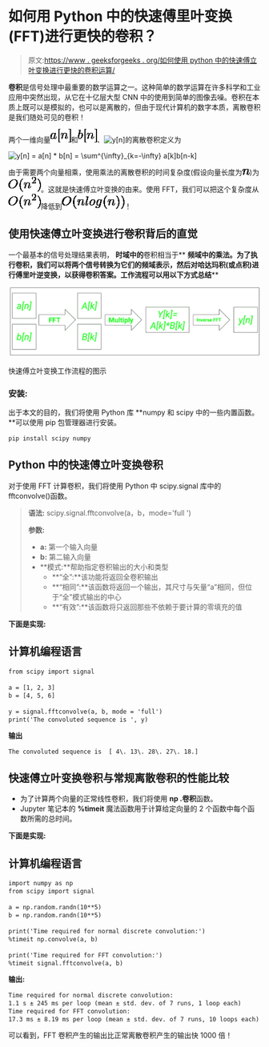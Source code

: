 # 如何用 Python 中的快速傅里叶变换(FFT)进行更快的卷积？

> 原文:[https://www . geeksforgeeks . org/如何使用 python 中的快速傅立叶变换进行更快的卷积运算/](https://www.geeksforgeeks.org/how-to-perform-faster-convolutions-using-fast-fourier-transformfft-in-python/)

**卷积**是信号处理中最重要的数学运算之一。这种简单的数学运算在许多科学和工业应用中突然出现，从它在十亿层大型 CNN 中的使用到简单的图像去噪。卷积在本质上既可以是模拟的，也可以是离散的，但由于现代计算机的数字本质，离散卷积是我们随处可见的卷积！

两个一维向量![a[n]     ](img/69c70ba7a7102d1b044d331d2a030a74.png "Rendered by QuickLaTeX.com")和![b[n]     ](img/061dd19ac7cc9d576e24fedb0900e2f5.png "Rendered by QuickLaTeX.com")、![y[n]     ](img/d208dd5094625780501da5e3efd9e02d.png "Rendered by QuickLaTeX.com")的离散卷积定义为

![y[n] = a[n] * b[n] = \sum^{\infty}_{k=-\infty} a[k]b[n-k]](img/58d7f291a2608bbf5911377951139f4c.png "Rendered by QuickLaTeX.com")

由于需要两个向量相乘，使用乘法的离散卷积的时间复杂度(假设向量长度为![n     ](img/fa0f9698e6e59ce8e3e999505a99dbbe.png "Rendered by QuickLaTeX.com"))为![O(n^2)     ](img/c9b304f5fdd2fd5f344442e539900fd1.png "Rendered by QuickLaTeX.com")。这就是快速傅立叶变换的由来。使用 FFT，我们可以把这个复杂度从![O(n^2)     ](img/c9b304f5fdd2fd5f344442e539900fd1.png "Rendered by QuickLaTeX.com")降低到![O(nlog(n))     ](img/95926f11c7e5c38b860b67f14979e384.png "Rendered by QuickLaTeX.com")！

## 使用快速傅立叶变换进行卷积背后的直觉

一个最基本的信号处理结果表明， **时域中的**卷积相当于** **频域中的乘法。为了执行卷积，我们可以将两个信号转换为它们的频域表示，然后对哈达玛积(或点积)进行傅里叶逆变换，以获得卷积答案。工作流程可以用以下方式总结****

![](img/a70cdf8176f041d540a823f320dcd4ab.png)

快速傅立叶变换工作流程的图示

### 安装:

出于本文的目的，我们将使用 Python 库 **numpy 和 scipy 中的一些内置函数。**可以使用 pip 包管理器进行安装。

```
pip install scipy numpy
```

## Python 中的快速傅立叶变换卷积

对于使用 FFT 计算卷积，我们将使用 Python 中 scipy.signal 库中的 fftconvolve()函数。

> **语法:** scipy.signal.fftconvolve(a，b，mode='full ')
> 
> **参数:**
> 
> *   **a:** 第一个输入向量
> *   **b:** 第二输入向量
> *   **模式:**帮助指定卷积输出的大小和类型
>     *   **“全”:**该功能将返回全卷积输出
>     *   **“相同”:**该函数将返回一个输出，其尺寸与矢量“a”相同，但位于“全”模式输出的中心
>     *   **“有效”:**该函数将只返回那些不依赖于要计算的零填充的值

**下面是实现:**

## 计算机编程语言

```
from scipy import signal

a = [1, 2, 3]
b = [4, 5, 6]

y = signal.fftconvolve(a, b, mode = 'full')
print('The convoluted sequence is ', y)
```

**输出**

```
The convoluted sequence is  [ 4\. 13\. 28\. 27\. 18.]
```

## 快速傅立叶变换卷积与常规离散卷积的性能比较

*   为了计算两个向量的正常线性卷积，我们将使用 **np .卷积**函数。
*   Jupyter 笔记本的 **%timeit** 魔法函数用于计算给定向量的 2 个函数中每个函数所需的总时间。

**下面是实现:**

## 计算机编程语言

```
import numpy as np
from scipy import signal

a = np.random.randn(10**5)
b = np.random.randn(10**5)

print('Time required for normal discrete convolution:')
%timeit np.convolve(a, b)

print('Time required for FFT convolution:')
%timeit signal.fftconvolve(a, b)
```

**输出:**

```
Time required for normal discrete convolution:
1.1 s ± 245 ms per loop (mean ± std. dev. of 7 runs, 1 loop each)
Time required for FFT convolution:
17.3 ms ± 8.19 ms per loop (mean ± std. dev. of 7 runs, 10 loops each)
```

可以看到，FFT 卷积产生的输出比正常离散卷积产生的输出快 1000 倍！